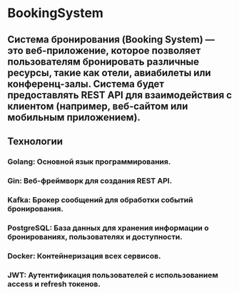 # BookingSystem
## Система бронирования (Booking System) — это веб-приложение, которое позволяет пользователям бронировать различные ресурсы, такие как отели, авиабилеты или конференц-залы. Система будет предоставлять REST API для взаимодействия с клиентом (например, веб-сайтом или мобильным приложением).
## Технологии
### Golang: Основной язык программирования.
### Gin: Веб-фреймворк для создания REST API.
### Kafka: Брокер сообщений для обработки событий бронирования.
### PostgreSQL: База данных для хранения информации о бронированиях, пользователях и доступности.
### Docker: Контейнеризация всех сервисов.
### JWT: Аутентификация пользователей с использованием access и refresh токенов.

